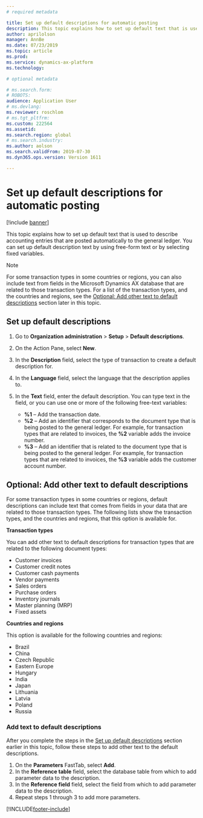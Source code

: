 ```yaml
---
# required metadata

title: Set up default descriptions for automatic posting
description: This topic explains how to set up default text that is used to describe accounting entries that are posted automatically to the general ledger. You can set up default description text by using free-form text or by selecting fixed variables.
author: aprilolson
manager: AnnBe
ms.date: 07/23/2019
ms.topic: article
ms.prod: 
ms.service: dynamics-ax-platform
ms.technology: 

# optional metadata

# ms.search.form: 
# ROBOTS: 
audience: Application User
# ms.devlang: 
ms.reviewer: roschlom
# ms.tgt_pltfrm: 
ms.custom: 222564
ms.assetid: 
ms.search.region: global
# ms.search.industry: 
ms.author: aolson
ms.search.validFrom: 2019-07-30
ms.dyn365.ops.version: Version 1611

---
```


# Set up default descriptions for automatic posting

[!include [banner](../includes/banner.md)]

This topic explains how to set up default text that is used to describe accounting entries that are posted automatically to the general ledger. You can set up default description text by using free-form text or by selecting fixed variables.

> [!NOTE]
> For some transaction types in some countries or regions, you can also include text from fields in the Microsoft Dynamics AX database that are related to those transaction types. For a list of the transaction types, and the countries and regions, see the [Optional: Add other text to default descriptions](#optional-add-other-text-to-default-descriptions) section later in this topic.

## Set up default descriptions

1. Go to **Organization administration** \> **Setup** \> **Default descriptions**.
2. On the Action Pane, select **New**.
3. In the **Description** field, select the type of transaction to create a default description for.
4. In the **Language** field, select the language that the description applies to.
5. In the **Text** field, enter the default description. You can type text in the field, or you can use one or more of the following free-text variables:

    - **%1** – Add the transaction date.
    - **%2** – Add an identifier that corresponds to the document type that is being posted to the general ledger. For example, for transaction types that are related to invoices, the **%2** variable adds the invoice number.
    - **%3** – Add an identifier that is related to the document type that is being posted to the general ledger. For example, for transaction types that are related to invoices, the **%3** variable adds the customer account number.

## Optional: Add other text to default descriptions

For some transaction types in some countries or regions, default descriptions can include text that comes from fields in your data that are related to those transaction types. The following lists show the transaction types, and the countries and regions, that this option is available for.

**Transaction types**

You can add other text to default descriptions for transaction types that are related to the following document types:

- Customer invoices
- Customer credit notes
- Customer cash payments
- Vendor payments
- Sales orders
- Purchase orders
- Inventory journals
- Master planning (MRP)
- Fixed assets

**Countries and regions**

This option is available for the following countries and regions:

- Brazil
- China
- Czech Republic
- Eastern Europe
- Hungary
- India
- Japan
- Lithuania
- Latvia
- Poland
- Russia

### Add text to default descriptions

After you complete the steps in the [Set up default descriptions](#set-up-default-descriptions) section earlier in this topic, follow these steps to add other text to the default descriptions.

1. On the **Parameters** FastTab, select **Add**.
2. In the **Reference table** field, select the database table from which to add parameter data to the description.
3. In the **Reference field** field, select the field from which to add parameter data to the description.
4. Repeat steps 1 through 3 to add more parameters.


[!INCLUDE[footer-include](../../includes/footer-banner.md)]
